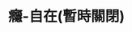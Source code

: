 ---
title: "癮-自在(暫時關閉)"
description: "癮-自在(暫時關閉)"
layout: shop
keywords:
  - 美食競賽
  - 台灣美食
  - 美食精選
datePublished: "2025-06-30"
dateModified: "2025-07-02"
city: "新北市"
district: "中和區"
address: "235新北市中和區中安街70號"
phone: ""
geo: "25.00221962406057, 121.5124245684332"
google_map: "https://maps.app.goo.gl/g455zVGbFoSWbUqL7"
footinder: "https://footinder.com.tw/%e6%96%b0%e5%8c%97%e5%b8%82%e4%b8%ad%e5%92%8c%e5%8d%80/181100/"
official: "https://www.facebook.com/profile.php?id=100057685980048"
award:
  - name: "台北國際牛肉麵節"
    year: "2024"
    entries:
      - group: "鮮食組"
        cooking_style: "清燉"
        rank: "銀牌"

---